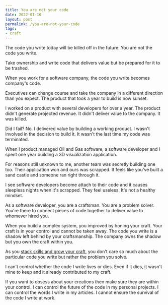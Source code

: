 ```yaml
---
title: You are not your code
date: 2022-01-16
layout: post
permalink: /you-are-not-your-code
tags:
- craft
---
```


The code you write today will be killed off in the future. You are not the code you write.

Take ownership and write code that delivers value but be prepared for it to be trashed.

When you work for a software company, the code you write becomes company's code.

Executives can change course and take the company in a different direction than you expect. The product that took a year to build is now sunset.

I worked on a product with several developers for over a year. The product didn't generate projected revenue. It didn't deliver value to the company. It was killed.

Did I fail? No. I delivered value by building a working product. I wasn't involved in the decision to build it. It wasn't the last time my code was terminated.

When I product managed Oil and Gas software, a software developer and I spent one year building a 3D visualization application.

For reasons still unknown to me, another team was secretly building one too. Their application won and ours was scrapped.
It feels like you've built a sand castle and someone ran right through it.

I see software developers become attach to their code and it causes sleepless nights when it's scrapped. They feel useless. It's not a healthy mindset.

As a software developer, you are a craftsman. You are a problem solver. You're there to connect pieces of code together to deliver value to whomever hired you.

When you build a complex system, you improved by honing your craft. 
Your craft is in your control and cannot be taken away. The code you write is a shadow left behind by your craftsmanship. The company owns the shadow but you own the craft within you.

As you [stack skills and grow your craft](/stacking-skills), you don't care so much about the particular code you write but rather the problem you solve.

I can't control whether the code I write lives or dies. Even if it dies, it wasn't mine to keep and it already contributed to my craft.

If you want to obsess about your creations then make sure they are within your control. I can control the future of the code in my personal projects. I can control the words I write in my articles. I cannot ensure the survival of the code I write at work.
